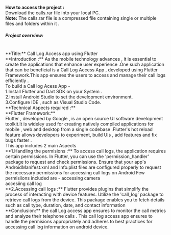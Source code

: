  **How to access the project :**<br>
   Download the calls.rar file into your local PC.<br>
 **Note:** The calls.rar file is a compressed file containing single or multiple files and folders within it .
 <h5>Project overview:</h5><br>
 **Title:** Call Log Access app using Flutter<br>
 **Introduction :**
 As the mobile technology advances , it is essential to create the applications that enhance user experience .One such application that can be beneficial is a Call Log Access App , developed using Flutter 
 Framework.This app ensures the users to access and manage their call logs efficiently .<br
 **Setting up the Development Environment :** <br>
 To build a Call log Acess App - <br>
 1.Install Flutter  and Dart SDK on your System .<br>
 2.Install Android Studio to set the development environment.<br>
 3.Configure IDE , such as Visual Studio Code.<br>
 **Technical Aspects required  :** <br>
 **Flutter Framework:** <br>
 Flutter , developed by Google , is an open source UI software development toolkit.It is wideley used for creating natively compiled applications for mobile , web and desktop from a single codebase .Flutter's hot 
 reload feature allows developers to experiment, build UIs , add features and fix bugs faster .<br> 
 This app  includes 2 main Aspects<br>  
 **1.Handling the permisions :** To access call logs, the application requires certain permissions. In Flutter, you can use the 'permission_handler' package to request and check permissions. Ensure that your app's 
 AndroidManifest.xml and Info.plist files are configured properly to request the necessary permissions for accessing call logs on Android 
 Few permisiions included are - accessing camera <br>
                               accesiing call log <br>
 **2.Accessing call logs :** Flutter provides plugins that simplify the process of interacting with device features. Utilize the 'call_log' package to retrieve call logs from the device. This package enables you to 
 fetch details such as call type, duration, date, and contact information<br>
 **Conclusion:** the call Log access app ensures to monitor the call metrics and analyze their telephone calls .
   This call log access app ensures to handle the permisions appropriately and adheres to best practices for accessing call log information on android device.
